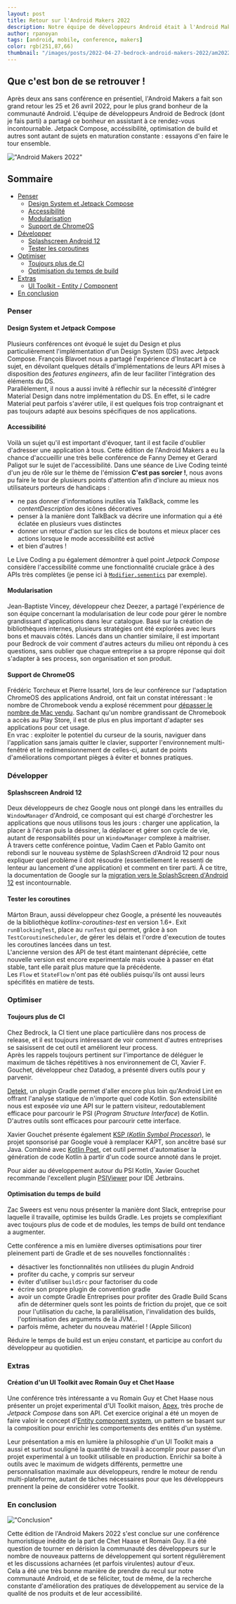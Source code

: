 ```yaml
---
layout: post
title: Retour sur l'Android Makers 2022
description: Notre équipe de développeurs Android était à l'Android Makers 2022 !
author: rpanoyan
tags: [android, mobile, conference, makers]
color: rgb(251,87,66)
thumbnail: "/images/posts/2022-04-27-bedrock-android-makers-2022/am2022.jpg"
---
```


## Que c'est bon de se retrouver !

Après deux ans sans conférence en présentiel, l'Android Makers a fait son grand retour les 25 et 26 avril 2022, pour le plus grand bonheur de la communauté Android. 
L'équipe de développeurs Android de Bedrock (dont je fais parti) a partagé ce bonheur en assistant à ce rendez-vous incontournable. Jetpack Compose, accéssibilité, optimisation de build et autres sont autant de sujets en maturation constante : essayons d'en faire le tour ensemble.

!["Android Makers 2022"](/images/posts/2022-04-27-bedrock-android-makers-2022/am2022.jpg)

## Sommaire
* [Penser](#Penser)
    * [Design System et Jetpack Compose](#DesignSystem)
    * [Accessibilité](#Accessibilité)
    * [Modularisation](#Modularisation)
    * [Support de ChromeOS](#ChromeOS)
* [Développer](#Développer)
    * [Splashscreen Android 12](#Splashscreen)
    * [Tester les coroutines](#Coroutines)
* [Optimiser](#Optimiser)
    * [Toujours plus de CI](#CI)
    * [Optimisation du temps de build](#Build)
* [Extras](#Extras)
    * [UI Toolkit - Entity / Component](#UIToolkit)
* [En conclusion](#Conclusion)

### Penser <a name="Penser"></a>

#### Design System et Jetpack Compose <a name="DesignSystem"></a>

Plusieurs conférences ont évoqué le sujet du Design et plus particulièrement l'implémentation d'un Design System (DS) avec Jetpack Compose. François Blavoet nous a partagé l'expérience d'Instacart à ce sujet, en dévoilant quelques détails d'implémentations de leurs API mises à disposition des *features engineers*, afin de leur faciliter l'intégration des éléments du DS.  
Parallèlement, il nous a aussi invité à réflechir sur la nécessité d'intégrer Material Design dans notre implémentation du DS. En effet, si le cadre Material peut parfois s'avérer utile, il est quelques fois trop contraignant et pas toujours adapté aux besoins spécifiques de nos applications.

#### Accessibilité <a name="Accessibilité"></a>

Voilà un sujet qu'il est important d'évoquer, tant il est facile d'oublier d'adresser une application à tous. Cette édition de l'Android Makers a eu la chance d'accueillir une très belle conférence de Fanny Demey et Gerard Paligot sur le sujet de l'accessibilité. Dans une séance de Live Coding teinté d'un jeu de rôle sur le thème de l'émission **C'est pas sorcier !**, nous avons pu faire le tour de plusieurs points d'attention afin d'inclure au mieux nos utilisateurs porteurs de handicaps :
- ne pas donner d'informations inutiles via TalkBack, comme les *contentDescription* des icônes décoratives
- penser à la manière dont TalkBack va décrire une information qui a été éclatée en plusieurs vues distinctes
- donner un retour d'action sur les clics de boutons et mieux placer ces actions lorsque le mode accessibilité est activé
- et bien d'autres !  

Le Live Coding a pu également démontrer à quel point *Jetpack Compose* considère l'accessibilité comme une fonctionnalité cruciale grâce à des APIs très complètes (je pense ici à [`Modifier.sementics`](https://developer.android.com/jetpack/compose/semantics) par exemple).

#### Modularisation <a name="Modularisation"></a>

Jean-Baptiste Vincey, développeur chez Deezer, a partagé l'expérience de son équipe concernant la modularisation de leur code pour gérer le nombre grandissant d'applications dans leur catalogue. Basé sur la création de bibliothèques internes, plusieurs stratégies ont été explorées avec leurs bons et mauvais côtés. Lancés dans un chantier similaire, il est important pour Bedrock de voir comment d'autres acteurs du milieu ont répondu à ces questions, sans oublier que chaque entreprise a sa propre réponse qui doit s'adapter à ses process, son organisation et son produit.

#### Support de ChromeOS <a name="ChromeOS"></a>

Frédéric Torcheux et Pierre Issartel, lors de leur conférence sur l'adaptation ChromeOS des applications Android, ont fait un constat intéressant : le nombre de Chromebook vendu a explosé récemment pour [dépasser le nombre de Mac vendu](https://9to5google.com/2021/02/16/chrome-os-2020-sales/). Sachant qu'un nombre grandissant de Chromebook a accès au Play Store, il est de plus en plus important d'adapter ses applications pour cet usage.  
En vrac : exploiter le potentiel du curseur de la souris, naviguer dans l'application sans jamais quitter le clavier, supporter l'environnement multi-fenêtré et le redimensionnement de celles-ci, autant de points d'améliorations comportant pièges à éviter et bonnes pratiques.

### Développer <a name="Développer"></a>

#### Splashscreen Android 12 <a name="Splashscreen"></a>

Deux développeurs de chez Google nous ont plongé dans les entrailles du `WindowManager` d'Android, ce composant qui est chargé d'orchestrer les applications que nous utilisons tous les jours : charger une application, la placer à l'écran puis la déssiner, la déplacer et gérer son cycle de vie, autant de responsabilités pour un `WindowManager` complexe à maitriser.  
À travers cette conférence pointue, Vadim Caen et Pablo Gamito ont rebondi sur le nouveau système de SplashScreen d'Android 12 pour nous expliquer quel problème il doit résoudre (essentiellement le ressenti de lenteur au lancement d'une application) et comment en tirer parti. À ce titre, la documentation de Google sur la [migration vers le SplashScreen d'Android 12](https://developer.android.com/guide/topics/ui/splash-screen/migrate) est incontournable.

#### Tester les coroutines <a name="Coroutines"></a>

Márton Braun, aussi développeur chez Google, a présenté les nouveautés de la bibliothèque *kotlinx-coroutines-test* en version 1.6+. Exit `runBlockingTest`, place au `runTest` qui permet, grâce à son `TestCoroutineScheduler`, de gérer les délais et l'ordre d'execution de toutes les coroutines lancées dans un test.  
L'ancienne version des API de test étant maintenant dépréciée, cette nouvelle version est encore experimentale mais vouée à passer en état stable, tant elle parait plus mature que la précédente.  
Les `Flow` et `StateFlow` n'ont pas été oubliés puisqu'ils ont aussi leurs spécifités en matière de tests.

### Optimiser <a name="Optimiser"></a>

#### Toujours plus de CI <a name="CI"></a>

Chez Bedrock, la CI tient une place particulière dans nos process de release, et il est toujours intéressant de voir comment d'autres entreprises se saisissent de cet outil et améliorent leur process.  
Après les rappels toujours pertinent sur l'importance de déléguer le maximum de tâches répétitives à nos environnement de CI, Xavier F. Gouchet, développeur chez Datadog, a présenté divers outils pour y parvenir.  

[Detekt](https://github.com/detekt/detekt), un plugin Gradle permet d'aller encore plus loin qu'Android Lint en offrant l'analyse statique de n'importe quel code Kotlin. Son extensibilité nous est exposée *via* une API sur le pattern visiteur, redoutablement efficace pour parcourir le PSI (*Program Structure Interface*) de Kotlin. D'autres outils sont efficaces pour parcourir cette interface.  

Xavier Gouchet présente également [KSP (*Kotlin Symbol Processor*)](https://github.com/google/ksp), le projet sponsorisé par Google voué à remplacer KAPT, son ancêtre basé sur Java. Combiné avec [Kotlin Poet](https://square.github.io/kotlinpoet/), cet outil permet d'automatiser la génération de code Kotlin à partir d'un code source annoté dans le projet.  

Pour aider au développement autour du PSI Kotlin, Xavier Gouchet recommande l'excellent plugin [PSIViewer](https://plugins.jetbrains.com/plugin/227-psiviewer) pour IDE Jetbrains.

#### Optimisation du temps de build <a name="BuildOptim"></a>

Zac Sweers est venu nous présenter la manière dont Slack, entreprise pour laquelle il travaille, optimise les builds Gradle. Les projets se complexifiant avec toujours plus de code et de modules, les temps de build ont tendance a augmenter.  

Cette conférence a mis en lumière diverses optimisations pour tirer pleinement parti de Gradle et de ses nouvelles fonctionnalités : 
- désactiver les fonctionnalités non utilisées du plugin Android
- profiter du cache, y compris sur serveur
- éviter d'utiliser `buildSrc` pour factoriser du code
- écrire son propre plugin de convention gradle
- avoir un compte Gradle Entreprises pour profiter des Gradle Build Scans afin de déterminer quels sont les points de friction du projet, que ce soit pour l'utilisation du cache, la parallélisation, l'invalidation des builds, l'optimisation des arguments de la JVM...
- parfois même, acheter du nouveau matériel ! (Apple Silicon)

Réduire le temps de build est un enjeu constant, et participe au confort du développeur au quotidien.

### Extras <a name="Extras"></a>

#### Création d'un UI Toolkit avec Romain Guy et Chet Haase <a name="UIToolkit"></a>

Une conférence très intéressante a vu Romain Guy et Chet Haase nous présenter un projet experimental d'UI Toolkit maison, [Apex](https://github.com/romainguy/experiment-apex), très proche de *Jetpack Compose* dans son API. 
Cet exercice original a été un moyen de faire valoir le concept d'[Entity component system](https://en.wikipedia.org/wiki/Entity_component_system), un pattern se basant sur la composition pour enrichir les comportements des entités d'un système.  

Leur présentation a mis en lumière la philosophie d'un UI Toolkit mais a aussi et surtout souligné la quantité de travail à accomplir pour passer d'un projet experimental à un toolkit utilisable en production. Enrichir sa boite à outils avec le maximum de widgets différents, permettre une personnalisation maximale aux développeurs, rendre le moteur de rendu multi-plateforme, autant de tâches nécessaires pour que les développeurs prennent la peine de considérer votre Toolkit.

### En conclusion <a name="Conclusion"></a>

!["Conclusion"](/images/posts/2022-04-27-bedrock-android-makers-2022/chet_haase_romain_guy.jpg)

Cette édition de l'Android Makers 2022 s'est conclue sur une conférence humoristique inédite de la part de Chet Haase et Romain Guy. Il a été question de tourner en dérision la communauté des développeurs sur le nombre de nouveaux patterns de développement qui sortent régulièrement et les discussions acharnées (et parfois virulentes) autour d'eux.  
Cela a été une très bonne manière de prendre du recul sur notre communauté Android, et de se féliciter, tout de même, de la recherche constante d'amélioration des pratiques de développement au service de la qualité de nos produits et de leur accessibilité.